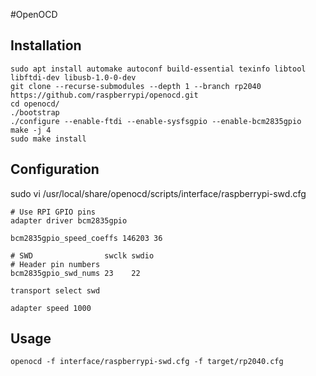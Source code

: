 #OpenOCD

## Installation
```
sudo apt install automake autoconf build-essential texinfo libtool libftdi-dev libusb-1.0-0-dev
git clone --recurse-submodules --depth 1 --branch rp2040 https://github.com/raspberrypi/openocd.git
cd openocd/
./bootstrap 
./configure --enable-ftdi --enable-sysfsgpio --enable-bcm2835gpio
make -j 4
sudo make install
```

## Configuration
sudo vi /usr/local/share/openocd/scripts/interface/raspberrypi-swd.cfg

```
# Use RPI GPIO pins
adapter driver bcm2835gpio

bcm2835gpio_speed_coeffs 146203 36

# SWD                swclk swdio
# Header pin numbers
bcm2835gpio_swd_nums 23    22

transport select swd

adapter speed 1000
```

## Usage

```
openocd -f interface/raspberrypi-swd.cfg -f target/rp2040.cfg
```

